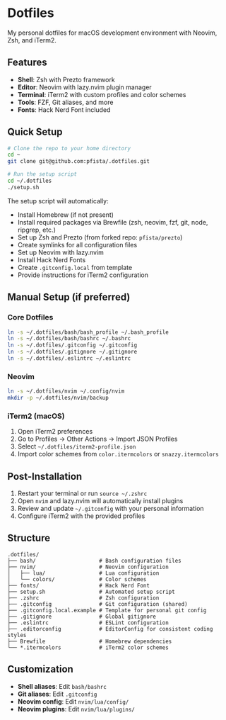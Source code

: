 # Dotfiles

My personal dotfiles for macOS development environment with Neovim, Zsh, and iTerm2.

## Features

- **Shell**: Zsh with Prezto framework
- **Editor**: Neovim with lazy.nvim plugin manager
- **Terminal**: iTerm2 with custom profiles and color schemes
- **Tools**: FZF, Git aliases, and more
- **Fonts**: Hack Nerd Font included

## Quick Setup

```bash
# Clone the repo to your home directory
cd ~
git clone git@github.com:pfista/.dotfiles.git

# Run the setup script
cd ~/.dotfiles
./setup.sh
```

The setup script will automatically:
- Install Homebrew (if not present)
- Install required packages via Brewfile (zsh, neovim, fzf, git, node, ripgrep, etc.)
- Set up Zsh and Prezto (from forked repo: `pfista/prezto`)
- Create symlinks for all configuration files
- Set up Neovim with lazy.nvim
- Install Hack Nerd Fonts
- Create `.gitconfig.local` from template
- Provide instructions for iTerm2 configuration

## Manual Setup (if preferred)

### Core Dotfiles

```bash
ln -s ~/.dotfiles/bash/bash_profile ~/.bash_profile
ln -s ~/.dotfiles/bash/bashrc ~/.bashrc
ln -s ~/.dotfiles/.gitconfig ~/.gitconfig
ln -s ~/.dotfiles/.gitignore ~/.gitignore
ln -s ~/.dotfiles/.eslintrc ~/.eslintrc
```

### Neovim

```bash
ln -s ~/.dotfiles/nvim ~/.config/nvim
mkdir -p ~/.dotfiles/nvim/backup
```

### iTerm2 (macOS)

1. Open iTerm2 preferences
2. Go to Profiles → Other Actions → Import JSON Profiles
3. Select `~/.dotfiles/iterm2-profile.json`
4. Import color schemes from `color.itermcolors` or `snazzy.itermcolors`

## Post-Installation

1. Restart your terminal or run `source ~/.zshrc`
2. Open `nvim` and lazy.nvim will automatically install plugins
3. Review and update `~/.gitconfig` with your personal information
4. Configure iTerm2 with the provided profiles

## Structure

```
.dotfiles/
├── bash/                    # Bash configuration files
├── nvim/                    # Neovim configuration
│   ├── lua/                 # Lua configuration
│   └── colors/              # Color schemes
├── fonts/                   # Hack Nerd Font
├── setup.sh                 # Automated setup script
├── .zshrc                   # Zsh configuration
├── .gitconfig               # Git configuration (shared)
├── .gitconfig.local.example # Template for personal git config
├── .gitignore               # Global gitignore
├── .eslintrc                # ESLint configuration
├── .editorconfig            # EditorConfig for consistent coding styles
├── Brewfile                 # Homebrew dependencies
└── *.itermcolors            # iTerm2 color schemes
```

## Customization

- **Shell aliases**: Edit `bash/bashrc`
- **Git aliases**: Edit `.gitconfig`
- **Neovim config**: Edit `nvim/lua/config/`
- **Neovim plugins**: Edit `nvim/lua/plugins/`

